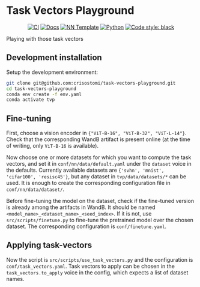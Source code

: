 # Task Vectors Playground

<p align="center">
    <a href="https://github.com/crisostomi/task-vectors-playground/actions/workflows/test_suite.yml"><img alt="CI" src=https://img.shields.io/github/workflow/status/crisostomi/task-vectors-playground/Test%20Suite/main?label=main%20checks></a>
    <a href="https://crisostomi.github.io/task-vectors-playground"><img alt="Docs" src=https://img.shields.io/github/deployments/crisostomi/task-vectors-playground/github-pages?label=docs></a>
    <a href="https://github.com/grok-ai/nn-template"><img alt="NN Template" src="https://shields.io/badge/nn--template-0.4.0-emerald?style=flat&labelColor=gray"></a>
    <a href="https://www.python.org/downloads/"><img alt="Python" src="https://img.shields.io/badge/python-3.11-blue.svg"></a>
    <a href="https://black.readthedocs.io/en/stable/"><img alt="Code style: black" src="https://img.shields.io/badge/code%20style-black-000000.svg"></a>
</p>

Playing with those task vectors

## Development installation

Setup the development environment:

```bash
git clone git@github.com:crisostomi/task-vectors-playground.git
cd task-vectors-playground
conda env create -f env.yaml
conda activate tvp
```

## Fine-tuning
First, choose a vision encoder in `{"ViT-B-16", "ViT-B-32", "ViT-L-14"}`. Check that the corresponding WandB artifact is present online (at the time of writing, only `ViT-B-16` is available).

Now choose one or more datasets for which you want to compute the task vectors, and set it in `conf/nn/data/default.yaml` under the `dataset` voice in the defaults. Currently available datasets are `{'svhn', 'mnist', 'cifar100', 'resisc45'}`, but any dataset in `tvp/data/datasets/*` can be used. It is enough to create the corresponding configuration file in `conf/nn/data/dataset/`.

Before fine-tuning the model on the dataset, check if the fine-tuned version is already among the artifacts in WandB. It should be named `<model_name>_<dataset_name>_<seed_index>`. If it is not, use `src/scripts/finetune.py` to fine-tune the pretrained model over the chosen dataset. The corresponding configuration is `conf/finetune.yaml`.

## Applying task-vectors
Now the script is `src/scripts/use_task_vectors.py` and the configuration is `conf/task_vectors.yaml`. Task vectors to apply can be chosen in the `task_vectors.to_apply` voice in the config, which expects a list of dataset names.
